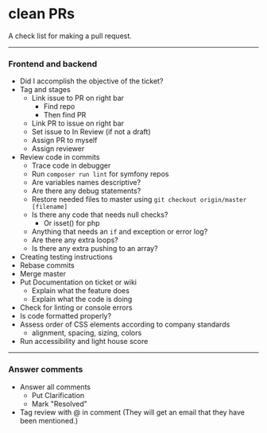 # clean PRs
A check list for making a pull request.


--------------------
### Frontend and backend 
- Did I accomplish the objective of the ticket?
- Tag and stages
  - Link issue to PR on right bar
    - Find repo 
    - Then find PR
  - Link PR to issue on right bar 
  - Set issue to In Review (if not a draft)
  - Assign PR to myself
  - Assign reviewer
- Review code in commits
   - Trace code in debugger
   - Run `composer run lint` for symfony repos 
   - Are variables names descriptive?
   - Are there any debug statements?
   - Restore needed files to master using `git checkout origin/master [filename]`
   - Is there any code that needs null checks?
     - Or isset() for php
   - Anything that needs an `if` and exception or error log?
   - Are there any extra loops?
   - Is there any extra pushing to an array?
- Creating testing instructions
- Rebase commits 
- Merge master 
- Put Documentation on ticket or wiki
  - Explain what the feature does
  - Explain what the code is doing 
- Check for linting or console errors
- Is code formatted properly?
- Assess order of CSS elements according to company standards
  - alignment, spacing, sizing, colors 
- Run accessibility and light house score 

--------------------
### Answer comments
- Answer all comments
  - Put Clarification
  - Mark "Resolved"
- Tag review with @ in comment (They will get an email that they have been mentioned.)
